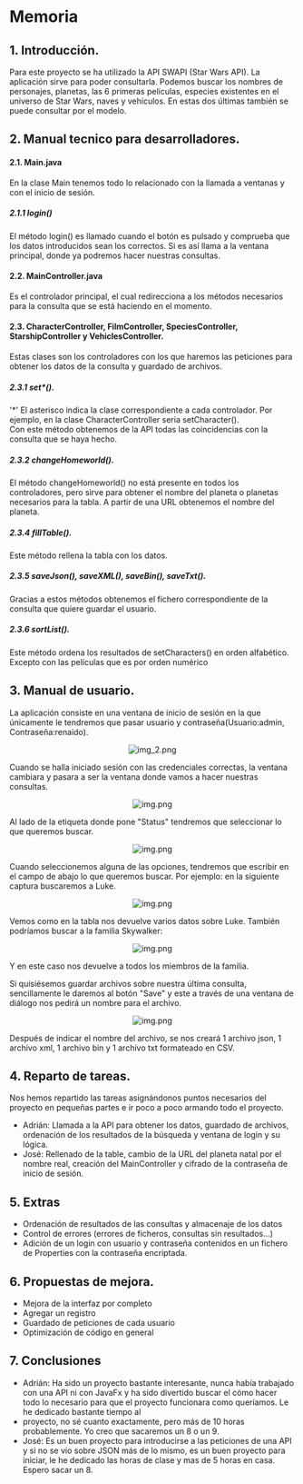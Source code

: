 # Memoria
## 1. Introducción.
Para este proyecto se ha utilizado la API SWAPI (Star Wars API). La aplicación sirve para poder consultarla. 
Podemos buscar los nombres de personajes, planetas, las 6 primeras películas, especies existentes en el universo de 
Star Wars, naves y vehículos. En estas dos últimas también se puede consultar por el modelo.
## 2. Manual tecnico para desarrolladores.

#### 2.1. Main.java
En la clase Main tenemos todo lo relacionado con la llamada a ventanas y con el inicio de sesión. 

##### 2.1.1 login()
El método login() es llamado cuando el botón es pulsado y comprueba que los datos introducidos sean los correctos. Si es
así llama a la ventana principal, donde ya podremos hacer nuestras consultas.

#### 2.2. MainController.java
Es el controlador principal, el cual redirecciona a los métodos necesarios para la consulta que se está haciendo en el
momento.

#### 2.3. CharacterController, FilmController, SpeciesController, StarshipController y VehiclesController.
Estas clases son los controladores con los que haremos las peticiones para obtener los datos de la consulta y guardado de
archivos.

##### 2.3.1 set*().
'*' El asterisco indica la clase correspondiente a cada controlador. Por ejemplo, en la clase CharacterController seria
setCharacter().      
Con este método obtenemos de la API todas las coincidencias con la consulta que se haya hecho.
##### 2.3.2 changeHomeworld().
El método changeHomeworld() no está presente en todos los controladores, pero sirve para obtener el nombre del planeta o
planetas necesarios para la tabla. A partir de una URL obtenemos el nombre del planeta.
##### 2.3.4 fillTable().
Este método rellena la tabla con los datos.
##### 2.3.5 saveJson(), saveXML(), saveBin(), saveTxt().
Gracias a estos métodos obtenemos el fichero correspondiente de la consulta que quiere guardar el usuario.
##### 2.3.6 sortList().
Este método ordena los resultados de setCharacters() en orden alfabético. Excepto con las películas que es por orden
numérico
## 3. Manual de usuario.
La aplicación consiste en una ventana de inicio de sesión en la que únicamente le tendremos que pasar usuario y
contraseña(Usuario:admin, Contraseña:renaido).
<center> 

![img_2.png](readmeImages/img_2.png)

</center>      

Cuando se halla iniciado sesión con las credenciales correctas, la ventana cambiara y pasara a ser la ventana donde 
vamos a hacer nuestras consultas.
<center> 

![img.png](readmeImages/img.png)

</center>   
Al lado de la etiqueta donde pone "Status" tendremos que seleccionar lo que queremos buscar. 
<center> 

![img.png](readmeImages/img_1.png)

</center>   
Cuando seleccionemos alguna de las opciones, tendremos que escribir en el campo de abajo lo que queremos buscar.
Por ejemplo: en la siguiente captura buscaremos a Luke.
<center> 

![img.png](readmeImages/img_4.png)

</center>

Vemos como en la tabla nos devuelve varios datos sobre Luke.
También podríamos buscar a la familia Skywalker:
<center> 

![img.png](readmeImages/img_5.png)

</center>

Y en este caso nos devuelve a todos los miembros de la familia.




Si quisiésemos guardar archivos sobre nuestra última consulta, sencillamente le daremos al botón
"Save" y este a través de una ventana de diálogo nos pedirá un nombre para el archivo.
<center> 

![img.png](readmeImages/img_6.png)
</center>

Después de indicar el nombre del archivo, se nos creará 1 archivo json, 1 archivo xml, 1 archivo bin y 1 archivo txt
formateado en CSV.
## 4. Reparto de tareas.
Nos hemos repartido las tareas asignándonos puntos necesarios del proyecto en pequeñas partes
e ir poco a poco armando todo el proyecto.
* Adrián: Llamada a la API para obtener los datos, guardado de archivos, ordenación de los resultados de la búsqueda y
  ventana de login y su lógica.
* José: Rellenado de la table, cambio de la URL del planeta natal por el nombre real, creación del MainController y
  cifrado de la contraseña de inicio de sesión.
## 5. Extras
* Ordenación de resultados de las consultas y almacenaje de los datos
* Control de errores (errores de ficheros, consultas sin resultados...)
* Adición de un login con usuario y contraseña contenidos en un fichero de Properties con la contraseña encriptada.
## 6. Propuestas de mejora.
* Mejora de la interfaz por completo
* Agregar un registro
* Guardado de peticiones de cada usuario
* Optimización de código en general
## 7. Conclusiones
* Adrián: Ha sido un proyecto bastante interesante, nunca había trabajado con una API ni con JavaFx y ha sido divertido
buscar el cómo hacer todo lo necesario para que el proyecto funcionara como queríamos. Le he dedicado bastante tiempo al 
* proyecto, no sé cuanto exactamente, pero más de 10 horas probablemente. Yo creo que sacaremos un 8 o un 9.
* José: Es un buen proyecto para introducirse a las peticiones de una API y si no se vio sobre JSON más de lo mismo, es 
un buen proyecto para iniciar, le he dedicado las horas de clase y mas de 5 horas en casa. Espero sacar un 8.

